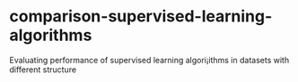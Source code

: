 # comparison-supervised-learning-algorithms
 Evaluating performance of supervised learning algori¡ithms in datasets with different structure

